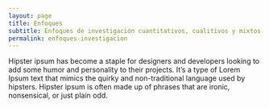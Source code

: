 ```yaml
---
layout: page
title: Enfoques
subtitle: Enfoques de investigación cuantitativos, cualitivos y mixtos
permalink: enfoques-investigacion
---
```


Hipster ipsum has become a staple for designers and developers looking to add some humor and personality to their projects. It’s a type of Lorem Ipsum text that mimics the quirky and non-traditional language used by hipsters. Hipster ipsum is often made up of phrases that are ironic, nonsensical, or just plain odd.
